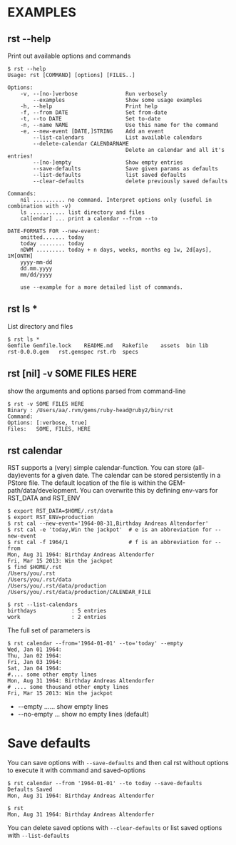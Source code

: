 EXAMPLES
========

rst --help
----------
 
Print out available options and commands
  
    $ rst --help
    Usage: rst [COMMAND] [options] [FILES..]

    Options:
        -v, --[no-]verbose               Run verbosely
            --examples                   Show some usage examples
        -h, --help                       Print help
        -f, --from DATE                  Set from-date
        -t, --to DATE                    Set to-date
        -n, --name NAME                  Use this name for the command
        -e, --new-event [DATE,]STRING    Add an event
            --list-calendars             List available calendars
            --delete-calendar CALENDARNAME
                                         Delete an calendar and all it's entries!
            --[no-]empty                 Show empty entries
            --save-defaults              Save given params as defaults
            --list-defaults              list saved defaults
            --clear-defaults             delete previously saved defaults

    Commands:
        nil .......... no command. Interpret options only (useful in combination with -v)
        ls ........... list directory and files
        cal[endar] ... print a calendar --from --to

    DATE-FORMATS FOR --new-event:
        omitted....... today
        today ........ today
        nDWM ......... today + n days, weeks, months eg 1w, 2d[ays], 1M[ONTH]
        yyyy-mm-dd
        dd.mm.yyyy
        mm/dd/yyyy

        use --example for a more detailed list of commands.

rst ls *
--------

List directory and files

    $ rst ls *
    Gemfile	Gemfile.lock	README.md	Rakefile	assets	bin	lib	
    rst-0.0.0.gem	rst.gemspec	rst.rb	specs


rst [nil]  -v SOME FILES HERE
-----------------------------

show the arguments and options parsed from command-line

    $ rst -v SOME FILES HERE
    Binary : /Users/aa/.rvm/gems/ruby-head@ruby2/bin/rst
    Command: 
    Options: [:verbose, true]
    Files:   SOME, FILES, HERE
    
rst calendar
------------

RST supports a (very) simple calendar-function. You can store (all-day)events for a given date.
The calendar can be stored persistently in a PStore file. The default
location of the file is within the GEM-path/data/development. You can
overwrite this by defining env-vars for RST_DATA and RST_ENV
    
    $ export RST_DATA=$HOME/.rst/data
    $ export RST_ENV=production
    $ rst cal --new-event='1964-08-31,Birthday Andreas Altendorfer'
    $ rst cal -e 'today,Win the jackpot'  # e is an abbreviation for --new-event
    $ rst cal -f 1964/1                   # f is an abbreviation for --from
    Mon, Aug 31 1964: Birthday Andreas Altendorfer
    Fri, Mar 15 2013: Win the jackpot
    $ find $HOME/.rst
    /Users/you/.rst
    /Users/you/.rst/data
    /Users/you/.rst/data/production
    /Users/you/.rst/data/production/CALENDAR_FILE
    
    $ rst --list-calendars
    birthdays           : 5 entries
    work                : 2 entries
    

The full set of parameters is

    $ rst calendar --from='1964-01-01' --to='today' --empty
    Wed, Jan 01 1964: 
    Thu, Jan 02 1964: 
    Fri, Jan 03 1964: 
    Sat, Jan 04 1964: 
    #.... some other empty lines
    Mon, Aug 31 1964: Birthday Andreas Altendorfer
    # .... some thousand other empty lines
    Fri, Mar 15 2013: Win the jackpot

* --empty ...... show empty lines
* --no-empty ... show no empty lines (default)


Save defaults
=============

You can save options with `--save-defaults` and then cal rst without
options to execute it with command and saved-options 

    $ rst calendar --from '1964-01-01' --to today --save-defaults
    Defaults Saved
    Mon, Aug 31 1964: Birthday Andreas Altendorfer
    
    $ rst
    Mon, Aug 31 1964: Birthday Andreas Altendorfer

You can delete saved options with `--clear-defaults` or list saved
options with `--list-defaults`


